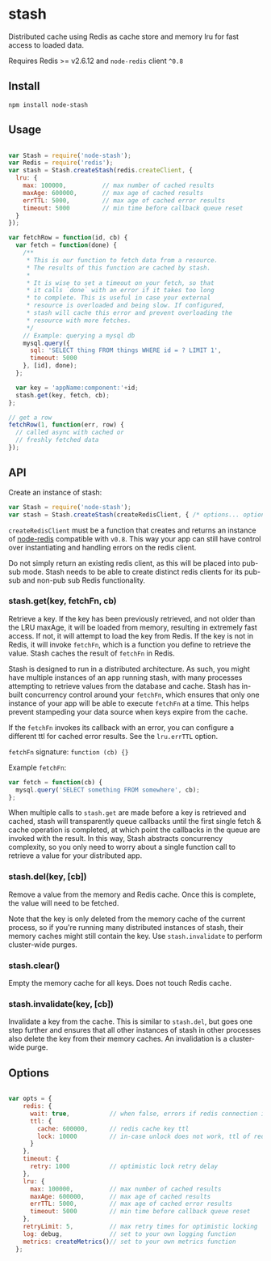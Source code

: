stash
=====

Distributed cache using Redis as cache store and memory lru for fast access to loaded data.

Requires Redis >= v2.6.12 and `node-redis` client `^0.8`

## Install

    npm install node-stash

## Usage

```javascript

var Stash = require('node-stash');
var Redis = require('redis');
var stash = Stash.createStash(redis.createClient, {
  lru: {
    max: 100000,          // max number of cached results
    maxAge: 600000,       // max age of cached results
    errTTL: 5000,         // max age of cached error results
    timeout: 5000         // min time before callback queue reset
  }
});

var fetchRow = function(id, cb) {
  var fetch = function(done) {
    /**
     * This is our function to fetch data from a resource.
     * The results of this function are cached by stash.
     *
     * It is wise to set a timeout on your fetch, so that
     * it calls `done` with an error if it takes too long
     * to complete. This is useful in case your external
     * resource is overloaded and being slow. If configured,
     * stash will cache this error and prevent overloading the
     * resource with more fetches.
     */
    // Example: querying a mysql db
    mysql.query({
      sql: 'SELECT thing FROM things WHERE id = ? LIMIT 1',
      timeout: 5000
    }, [id], done);
  };

  var key = 'appName:component:'+id;
  stash.get(key, fetch, cb);
};

// get a row
fetchRow(1, function(err, row) {
  // called async with cached or
  // freshly fetched data
});

```

## API

Create an instance of stash:

```javascript
var Stash = require('node-stash');
var stash = Stash.createStash(createRedisClient, { /* options... optional :) */ });
```

`createRedisClient` must be a function that creates and returns an instance of [node-redis](https://github.com/mranney/node_redis) compatible with `v0.8`. This way your app can still have control over instantiating and handling errors on the redis client.

Do not simply return an existing redis client, as this will be placed into pub-sub mode. Stash needs to be able to create distinct redis clients for its pub-sub and non-pub sub Redis functionality.

### stash.get(key, fetchFn, cb)

Retrieve a key. If the key has been previously retrieved, and not older than the LRU maxAge, it will be loaded from memory, resulting in extremely fast access. If not, it will attempt to load the key from Redis. If the key is not in Redis, it will invoke `fetchFn`, which is a function you define to retrieve the value. Stash caches the result of `fetchFn` in Redis.

Stash is designed to run in a distributed architecture. As such, you might have multiple instances of an app running stash, with many processes attempting to retrieve values from the database and cache. Stash has in-built concurrency control around your `fetchFn`, which ensures that only one instance of your app will be able to execute `fetchFn` at a time. This helps prevent stampeding your data source when keys expire from the cache.

If the `fetchFn` invokes its callback with an error, you can configure a different ttl for cached error results. See the `lru.errTTL` option.

`fetchFn` signature: `function (cb) {}`

Example `fetchFn`:

```javascript
var fetch = function(cb) {
  mysql.query('SELECT something FROM somewhere', cb);
};
```

When multiple calls to `stash.get` are made before a key is retrieved and cached, stash will transparently queue callbacks until the first single fetch & cache operation is completed, at which point the callbacks in the queue are invoked with the result. In this way, Stash abstracts concurrency complexity, so you only need to worry about a single function call to retrieve a value for your distributed app.

### stash.del(key, [cb])

Remove a value from the memory and Redis cache. Once this is complete, the value will need to be fetched.

Note that the key is only deleted from the memory cache of the current process, so if you're running many distributed instances of stash, their memory caches might still contain the key. Use `stash.invalidate` to perform cluster-wide purges.

### stash.clear()

Empty the memory cache for all keys. Does not touch Redis cache.

### stash.invalidate(key, [cb])

Invalidate a key from the cache. This is similar to `stash.del`, but goes one step further and ensures that all other instances of stash in other processes also delete the key from their memory caches. An invalidation is a cluster-wide purge.

## Options

```javascript

var opts = {
    redis: {
      wait: true,           // when false, errors if redis connection is down, otherwise queues commands
      ttl: {
        cache: 600000,      // redis cache key ttl
        lock: 10000         // in-case unlock does not work, ttl of redis-based fetchFn lock
      }
    },
    timeout: {
      retry: 1000           // optimistic lock retry delay
    },
    lru: {
      max: 100000,          // max number of cached results
      maxAge: 600000,       // max age of cached results
      errTTL: 5000,         // max age of cached error results
      timeout: 5000         // min time before callback queue reset
    },
    retryLimit: 5,          // max retry times for optimistic locking
    log: debug,             // set to your own logging function
    metrics: createMetrics()// set to your own metrics function
  };
```
